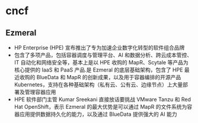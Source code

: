 # cncf

## Ezmeral

* HP Enterprise (HPE) 宣布推出了专为加速企业数字化转型的软件组合品牌
* 包含了多项产品，包括容器调度与管理平台、AI 和数据分析、跨云成本管控、IT 自动化和网络安全等，基本上是以 HPE 收购的 MapR、Scytale 等产品为核心提供的 IaaS 和 PaaS 产品.是 Ezmeral 的底层基础架构，包含了 HPE 最近收购的 BlueData 和 MapR 的创新成果，以及用于容器编排的开源产品 Kubernetes，支持在各种基础架构（私有云、公有云、边缘节点）上大量部署及管理容器应用
* HPE 软件部门主管 Kumar Sreekani 直接放话要挑战 VMware Tanzu 和 Red Hat OpenShift，表示 Ezmeral 的最大优势是可以通过 MapR 的文件系统为容器应用提供数据持久化的能力，以及通过 BlueData 提供强大的 AI 能力
